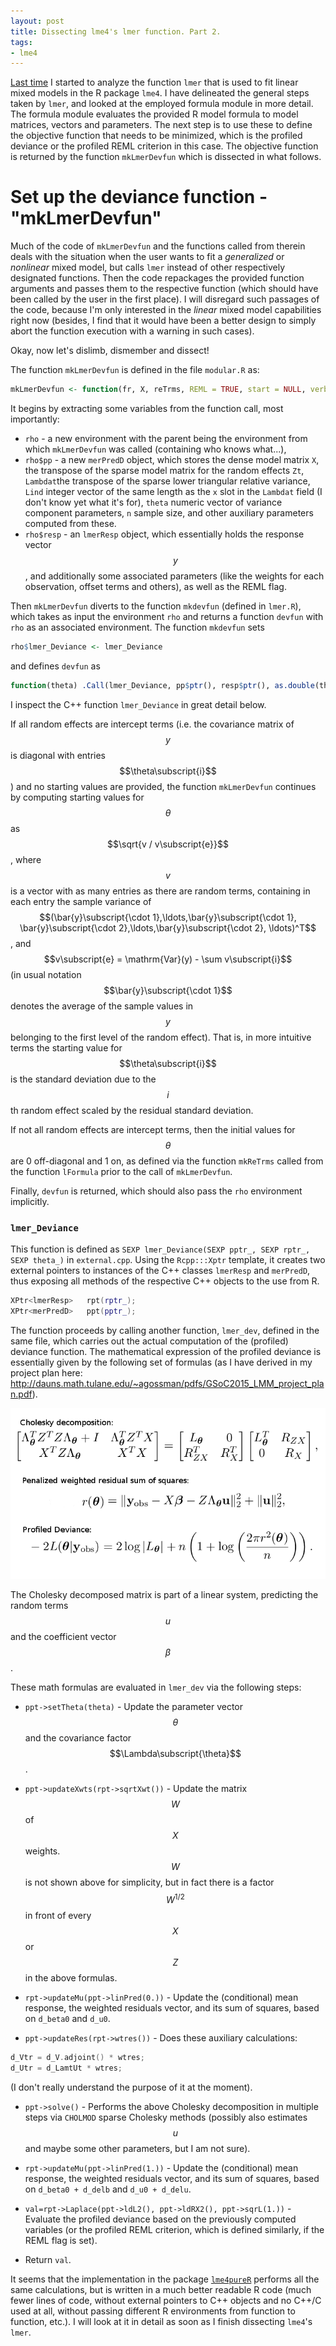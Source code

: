 ```yaml
---
layout: post
title: Dissecting lme4's lmer function. Part 2.
tags:
- lme4
---
```


[Last time](http://agisga.github.io/Dissect_lmer_part1/) I started to analyze the function `lmer` that is used to fit linear mixed models in the R package `lme4`. I have delineated the general steps taken by `lmer`, and looked at the employed formula module in more detail. The formula module evaluates the provided R model formula to model matrices, vectors and parameters. The next step is to use these to define the objective function that needs to be minimized, which is the profiled deviance or the profiled REML criterion in this case. The objective function is returned by the function `mkLmerDevfun` which is dissected in what follows.

# Set up the deviance function - "mkLmerDevfun"

Much of the code of `mkLmerDevfun` and the functions called from therein deals with the situation when the user wants to fit a *generalized* or *nonlinear* mixed model, but calls `lmer` instead of other respectively designated functions. Then the code repackages the provided function arguments and passes them to the respective function (which should have been called by the user in the first place). I will disregard such passages of the code, because I'm only interested in the *linear* mixed model capabilities right now (besides, I find that it would have been a better design to simply abort the function execution with a warning in such cases).

Okay, now let's dislimb, dismember and dissect!

The function `mkLmerDevfun` is defined in the file `modular.R` as:

```R
mkLmerDevfun <- function(fr, X, reTrms, REML = TRUE, start = NULL, verbose=0, control=lmerControl(), ...)
```

It begins by extracting some variables from the function call, most importantly: 

* `rho` - a new environment with the parent being the environment from which `mkLmerDevfun` was called (containing who knows what...),
* `rho$pp` - a new `merPredD` object, which stores the dense model matrix `X`, the transpose of the sparse model matrix for the random effects `Zt`, `Lambdat`the transpose of the sparse lower triangular relative variance, `Lind` integer vector of the same length as the `x` slot in the `Lambdat` field (I don't know yet what it's for), `theta` numeric vector of variance component parameters, `n` sample size, and other auxiliary parameters computed from these.
* `rho$resp` - an `lmerResp` object, which essentially holds the response vector $$y$$, and additionally some associated parameters (like the weights for each observation, offset terms and others), as well as the REML flag.

Then `mkLmerDevfun` diverts to the function `mkdevfun` (defined in `lmer.R`), which takes as input the environment `rho` and returns a function `devfun` with `rho` as an associated environment. The function `mkdevfun` sets 

```R
rho$lmer_Deviance <- lmer_Deviance
``` 

and defines `devfun` as 

```R
function(theta) .Call(lmer_Deviance, pp$ptr(), resp$ptr(), as.double(theta))
```

I inspect the C++ function `lmer_Deviance` in great detail below.

If all random effects are intercept terms (i.e. the covariance matrix of $$y$$ is diagonal with entries $$\theta\subscript{i}$$) and no starting values are provided, the function `mkLmerDevfun` continues by computing starting values for $$\theta$$ as $$\sqrt{v / v\subscript{e}}$$, where $$v$$ is a vector with as many entries as there are random terms, containing in each entry the sample variance of $$(\bar{y}\subscript{\cdot 1},\ldots,\bar{y}\subscript{\cdot 1}, \bar{y}\subscript{\cdot 2},\ldots,\bar{y}\subscript{\cdot 2}, \ldots)^T$$, and $$v\subscript{e} = \mathrm{Var}(y) - \sum v\subscript{i}$$ (in usual notation $$\bar{y}\subscript{\cdot 1}$$ denotes the average of the sample values in $$y$$ belonging to the first level of the random effect). That is, in more intuitive terms the starting value for $$\theta\subscript{i}$$ is the standard deviation due to the $$i$$th random effect scaled by the residual standard deviation. 

If not all random effects are intercept terms, then the initial values for $$\theta$$ are 0 off-diagonal and 1 on, as defined via the function `mkReTrms` called from the function `lFormula` prior to the call of `mkLmerDevfun`.

Finally, `devfun` is returned, which should also pass the `rho` environment implicitly.

### `lmer_Deviance`

This function is defined as `SEXP lmer_Deviance(SEXP pptr_, SEXP rptr_, SEXP theta_)` in `external.cpp`.
Using the `Rcpp:::Xptr` template, it creates two external pointers to instances of the C++ classes `lmerResp` and `merPredD`, thus exposing all methods of the respective C++ objects to the use from R.

```C++
XPtr<lmerResp>   rpt(rptr_);
XPtr<merPredD>   ppt(pptr_);
```

The function proceeds by calling another function, `lmer_dev`, defined in the same file, which carries out the actual computation of the (profiled) deviance function. The mathematical expression of the profiled deviance is essentially given by the following set of formulas (as I have derived in my project plan here: <http://dauns.math.tulane.edu/~agossman/pdfs/GSoC2015_LMM_project_plan.pdf>).

![profiled deviance formulas (PNG image)](/images/profiled_deviance.png?raw=true "profiled_deviance.png")

The Cholesky decomposed matrix is part of a linear system, predicting the random terms $$u$$ and the coefficient vector $$\beta$$.

These math formulas are evaluated in `lmer_dev` via the following steps:

* `ppt->setTheta(theta)` - Update the parameter vector $$\theta$$ and the covariance factor $$\Lambda\subscript{\theta}$$.

* `ppt->updateXwts(rpt->sqrtXwt())` - Update the matrix $$W$$ of $$X$$ weights. $$W$$ is not shown above for simplicity, but in fact there is a factor $$W^{1/2}$$ in front of every $$X$$ or $$Z$$ in the above formulas.

* `rpt->updateMu(ppt->linPred(0.))` - Update the (conditional) mean response, the weighted residuals vector, and its sum of squares, based on `d_beta0` and `d_u0`.

* `ppt->updateRes(rpt->wtres())` - Does these auxiliary calculations:

```C++
d_Vtr = d_V.adjoint() * wtres;
d_Utr = d_LamtUt * wtres;
```

(I don't really understand the purpose of it at the moment).

* `ppt->solve()` - Performs the above Cholesky decomposition in multiple steps via `CHOLMOD` sparse Cholesky methods (possibly also estimates $$u$$ and maybe some other parameters, but I am not sure).

* `rpt->updateMu(ppt->linPred(1.))` - Update the (conditional) mean response, the weighted residuals vector, and its sum of squares, based on `d_beta0 + d_delb` and `d_u0 + d_delu`. 

* `val=rpt->Laplace(ppt->ldL2(), ppt->ldRX2(), ppt->sqrL(1.))` - Evaluate the profiled deviance based on the previously computed variables (or the profiled REML criterion, which is defined similarly, if the REML flag is set).

* Return `val`.

It seems that the implementation in the package [`lme4pureR`](https://github.com/lme4/lme4pureR) performs all the same calculations, but is written in a much better readable R code (much fewer lines of code, without external pointers to C++ objects and no C++/C used at all, without passing different R environments from function to function, etc.). I will look at it in detail as soon as I finish dissecting `lme4`'s `lmer`.
